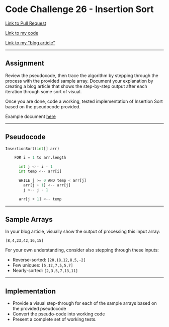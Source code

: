 # Code Challenge 26 - Insertion Sort

[Link to Pull Request](https://github.com/kassiebradshaw/data-structures-and-algorithms/pull/40)

[Link to my code](insertion_sort.py)

[Link to my "blog article"](blog.md)

---

## Assignment

Review the pseudocode, then trace the algorithm by stepping through the process with the provided sample array. Document your explanation by creating a blog article that shows the step-by-step output after each iteration through some sort of visual.

Once you are done, code a working, tested implementation of Insertion Sort based on the pseudocode provided.

Example document [here](https://codefellows.github.io/common_curriculum/data_structures_and_algorithms/Code_401/class-26/solutions/BLOG)

---

## Pseudocode

```Python
InsertionSort(int[] arr)

    FOR i = 1 to arr.length

      int j <-- i - 1
      int temp <-- arr[i]

      WHILE j >= 0 AND temp < arr[j]
        arr[j + 1] <-- arr[j]
        j <-- j - 1

      arr[j + 1] <-- temp
```

---

## Sample Arrays

In your blog article, visually show the output of processing this input array:

`[8,4,23,42,16,15]`

For your own understanding, consider also stepping through these inputs:

* Reverse-sorted: `[20,18,12,8,5,-2]`
* Few uniques: `[5,12,7,5,5,7]`
* Nearly-sorted: `[2,3,5,7,13,11]`

---

## Implementation

* Provide a visual step-through for each of the sample arrays based on the provided pseudocode
* Convert the pseudo-code into working code
* Present a complete set of working tests.
